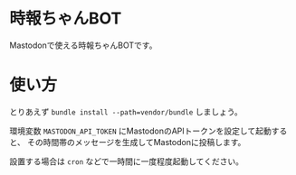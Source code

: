 # 時報ちゃんBOT

Mastodonで使える時報ちゃんBOTです。

# 使い方

とりあえず `bundle install --path=vendor/bundle` しましょう。

環境変数 `MASTODON_API_TOKEN` にMastodonのAPIトークンを設定して起動すると、
その時間帯のメッセージを生成してMastodonに投稿します。

設置する場合は `cron` などで一時間に一度程度起動してください。

